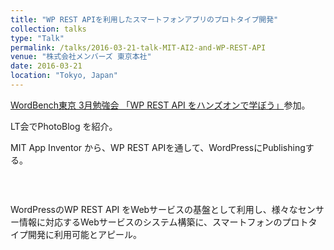 ```yaml
---
title: "WP REST APIを利用したスマートフォンアプリのプロトタイプ開発"
collection: talks
type: "Talk"
permalink: /talks/2016-03-21-talk-MIT-AI2-and-WP-REST-API
venue: "株式会社メンバーズ 東京本社"
date: 2016-03-21
location: "Tokyo, Japan"
---
```


<a href="https://wbtokyo.doorkeeper.jp/events/40569">WordBench東京 3月勉強会 「WP REST API をハンズオンで学ぼう」</a>参加。

LT会でPhotoBlog を紹介。

MIT App Inventor から、WP REST APIを通して、WordPressにPublishingする。

<img src="http://app.edu2web.com/wp-content/uploads/2016/03/CeEFzHbUIAAyLlJ.jpg" alt="" />

&nbsp;

WordPressのWP REST API をWebサービスの基盤として利用し、様々なセンサー情報に対応するWebサービスのシステム構築に、スマートフォンのプロトタイプ開発に利用可能とアピール。
